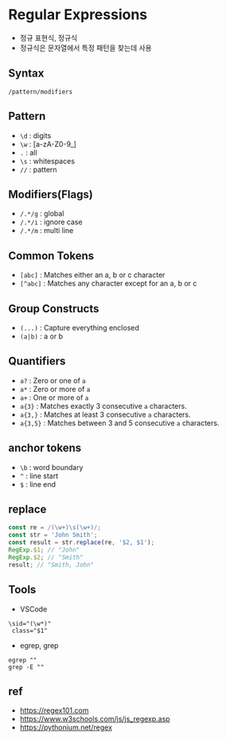 # Regular Expressions
- 정규 표현식, 정규식
- 정규식은 문자열에서 특정 패턴을 찾는데 사용

## Syntax
```
/pattern/modifiers
```

## Pattern
- `\d` : digits
- `\w` : [a-zA-Z0-9_]
- `.` : all
- `\s` : whitespaces
- `//` : pattern

## Modifiers(Flags)
- `/.*/g` : global
- `/.*/i` : ignore case
- `/.*/m` : multi line

## Common Tokens
- `[abc]` : Matches either an a, b or c character
- `[^abc]` : Matches any character except for an a, b or c

## Group Constructs
- `(...)` : Capture everything enclosed
- `(a|b)` : a or b

## Quantifiers
- `a?` : Zero or one of `a`
- `a*` : Zero or more of `a`
- `a+` : One or more of `a`
- `a{3}` : Matches exactly 3 consecutive `a` characters.
- `a{3,}` : Matches at least 3 consecutive `a` characters.
- `a{3,5}` : Matches between 3 and 5 consecutive `a` characters.

## anchor tokens
- `\b` : word boundary
- `^` : line start
- `$` : line end

## replace
```javascript
const re = /(\w+)\s(\w+)/;
const str = 'John Smith';
const result = str.replace(re, '$2, $1');
RegExp.$1; // "John"
RegExp.$2; // "Smith"
result; // "Smith, John"
```

## Tools
- VSCode

```
\sid="(\w*)"
 class="$1"
```

- egrep, grep

```
egrep ""
grep -E ""
```

## ref
- https://regex101.com
- https://www.w3schools.com/js/js_regexp.asp
- https://pythonium.net/regex
